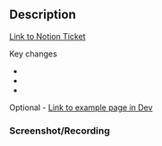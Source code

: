 ## Description

[Link to Notion Ticket]()

Key changes

-
-
-

Optional - [Link to example page in Dev]()

### Screenshot/Recording

<!-- recording or screenshots here -->
